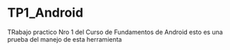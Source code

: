 # TP1_Android
TRabajo practico Nro 1 del Curso de Fundamentos de Android
esto es una prueba
del manejo de esta herramienta
